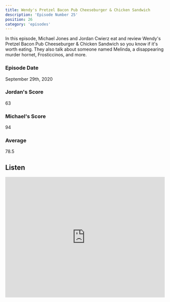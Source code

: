 ```yaml
---
title: Wendy's Pretzel Bacon Pub Cheeseburger & Chicken Sandwich
description: 'Episode Number 25'
position: 26
category: 'episodes'
---
```


In this episode, Michael Jones and Jordan Cwierz eat and review Wendy's Pretzel Bacon Pub Cheeseburger & Chicken Sandwich so you know if it's worth eating. They also talk about someone named Melinda, a disappearing murder hornet, Frosticcinos, and more.

### Episode Date

September 29th, 2020

### Jordan's Score

63

### Michael's Score

94

### Average

78.5

## Listen

<iframe src="https://open.spotify.com/embed-podcast/episode/3DfKw1PYnXG6JaDqwgfKjq" loading="lazy" style="border: 0; width: 100%; height: 380px;" allow="encrypted-media"></iframe>

